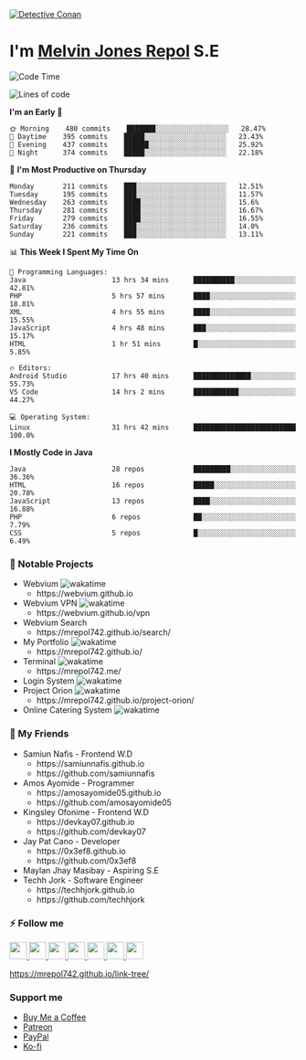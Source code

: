 
<a href="https://mrepol742.github.io">
  <img alt="Detective Conan" src="https://mrepol742-gif-randomizer.vercel.app/api/#2" /> 
  </a> 
<h1>I'm <a href="https://mrepol742.github.io/">Melvin Jones Repol</a> S.E</h1>


<!--START_SECTION:waka-->
![Code Time](http://img.shields.io/badge/Code%20Time-1%2C014%20hrs%2057%20mins-blue)

![Lines of code](https://img.shields.io/badge/From%20Hello%20World%20I%27ve%20Written-167%20Thousand%20lines%20of%20code-blue)

**I'm an Early 🐤** 

```text
🌞 Morning    480 commits    ███████░░░░░░░░░░░░░░░░░░   28.47% 
🌆 Daytime    395 commits    █████░░░░░░░░░░░░░░░░░░░░   23.43% 
🌃 Evening    437 commits    ██████░░░░░░░░░░░░░░░░░░░   25.92% 
🌙 Night      374 commits    █████░░░░░░░░░░░░░░░░░░░░   22.18%

```
📅 **I'm Most Productive on Thursday** 

```text
Monday       211 commits    ███░░░░░░░░░░░░░░░░░░░░░░   12.51% 
Tuesday      195 commits    ███░░░░░░░░░░░░░░░░░░░░░░   11.57% 
Wednesday    263 commits    ████░░░░░░░░░░░░░░░░░░░░░   15.6% 
Thursday     281 commits    ████░░░░░░░░░░░░░░░░░░░░░   16.67% 
Friday       279 commits    ████░░░░░░░░░░░░░░░░░░░░░   16.55% 
Saturday     236 commits    ███░░░░░░░░░░░░░░░░░░░░░░   14.0% 
Sunday       221 commits    ███░░░░░░░░░░░░░░░░░░░░░░   13.11%

```


📊 **This Week I Spent My Time On** 

```text
💬 Programming Languages: 
Java                     13 hrs 34 mins      ██████████░░░░░░░░░░░░░░░   42.81% 
PHP                      5 hrs 57 mins       ████░░░░░░░░░░░░░░░░░░░░░   18.81% 
XML                      4 hrs 55 mins       ████░░░░░░░░░░░░░░░░░░░░░   15.55% 
JavaScript               4 hrs 48 mins       ███░░░░░░░░░░░░░░░░░░░░░░   15.17% 
HTML                     1 hr 51 mins        █░░░░░░░░░░░░░░░░░░░░░░░░   5.85%

🔥 Editors: 
Android Studio           17 hrs 40 mins      ██████████████░░░░░░░░░░░   55.73% 
VS Code                  14 hrs 2 mins       ███████████░░░░░░░░░░░░░░   44.27%

💻 Operating System: 
Linux                    31 hrs 42 mins      █████████████████████████   100.0%

```

**I Mostly Code in Java** 

```text
Java                     28 repos            █████████░░░░░░░░░░░░░░░░   36.36% 
HTML                     16 repos            █████░░░░░░░░░░░░░░░░░░░░   20.78% 
JavaScript               13 repos            ████░░░░░░░░░░░░░░░░░░░░░   16.88% 
PHP                      6 repos             ██░░░░░░░░░░░░░░░░░░░░░░░   7.79% 
CSS                      5 repos             █░░░░░░░░░░░░░░░░░░░░░░░░   6.49%

```



<!--END_SECTION:waka-->

### 🚧 Notable Projects
<ul>
<li>Webvium <img src="https://wakatime.com/badge/user/8ad4afa2-1a56-40d1-a949-4663473915b6/project/f7aa3bd8-bf4b-46f4-a0bb-57fa0cfb6287.svg"
                    alt="wakatime"></h5>
      <ul>
      <li>https://webvium.github.io</li>
    </ul>
  </li>
  <li>Webvium VPN <img loading="lazy"
                    src="https://wakatime.com/badge/user/8ad4afa2-1a56-40d1-a949-4663473915b6/project/6f406616-d468-4419-9d8f-67ed88f99e2e.svg"
                    alt="wakatime">
      <ul>
      <li>https://webvium.github.io/vpn</li>
    </ul>
  </li>
  <li>Webvium Search
      <ul>
      <li>https://mrepol742.github.io/search/</li>
    </ul>
  </li>
    <li>My Portfolio <img loading="lazy"
                    src="https://wakatime.com/badge/user/8ad4afa2-1a56-40d1-a949-4663473915b6/project/9458f437-f00b-4273-9cef-212b398ff055.svg"
                    alt="wakatime">
      <ul>
      <li>https://mrepol742.github.io/</li>
    </ul>
  </li>

   <li>Terminal <img src="https://wakatime.com/badge/user/8ad4afa2-1a56-40d1-a949-4663473915b6/project/a428bb67-a8c9-4373-9398-e7c1a16fbe2c.svg" alt="wakatime">
     <ul>
         <li>https://mrepol742.me/</li>
     </ul>
  </li>
  

   <li>Login System <img src="https://wakatime.com/badge/user/8ad4afa2-1a56-40d1-a949-4663473915b6/project/13ea9a71-2bc6-443e-b793-4d20a1930544.svg" alt="wakatime">
 
  </li>
    
   <li>Project Orion <img src="https://wakatime.com/badge/user/8ad4afa2-1a56-40d1-a949-4663473915b6/project/82d84c4e-d541-4f9d-b30e-861e7a21efdb.svg" alt="wakatime">
  <ul>
         <li>https://mrepol742.github.io/project-orion/</li>
     </ul>
  </li>
  <li>Online Catering System <img src="https://wakatime.com/badge/user/8ad4afa2-1a56-40d1-a949-4663473915b6/project/48e92574-de8a-4db1-bc5f-b1e9bd444e20.svg" alt="wakatime">
  <ul>
     </ul>
  </li>
  </ul>

### 👥 My Friends
<ul>
  <li>Samiun Nafis - Frontend W.D
      <ul>
      <li>https://samiunnafis.github.io</li>
      <li>https://github.com/samiunnafis</li>
    </ul>
  </li>
  <li>Amos Ayomide - Programmer
    <ul>
      <li>https://amosayomide05.github.io</li>
      <li>https://github.com/amosayomide05</li>
    </ul>
  </li>
  <li>Kingsley Ofonime - Frontend W.D
      <ul>
      <li>https://devkay07.github.io</li>
      <li>https://github.com/devkay07</li>
    </ul>
  </li>
    <li>Jay Pat Cano - Developer
      <ul>
      <li>https://0x3ef8.github.io</li>
      <li>https://github.com/0x3ef8</li>
    </ul>
  </li>
    <li>Maylan Jhay Masibay - Aspiring S.E
  </li>
    <li>Techh Jork - Software Engineer
      <ul>
      <li>https://techhjork.github.io</li>
      <li>https://github.com/techhjork</li>
    </ul>
  </li>
</ul>

### :zap: Follow me
<a href="https://mrepol742.github.io/">
  <img src="https://github.com/mrepol742/mrepol742/blob/master/images/web.svg" width="30">
</a>
<a href="https://facebook.com/melvinjonesrepol">
  <img src="https://github.com/mrepol742/mrepol742/blob/master/images/facebook.svg" width="30">
</a>
<a href="https://instagram.com/melvinjonesrepol">
  <img src="https://github.com/mrepol742/mrepol742/blob/master/images/instagram.svg" width="30">
</a>
<a href="https://pinterest.com/mrepol742">
  <img src="https://github.com/mrepol742/mrepol742/blob/master/images/pinterest.svg" width="30">
</a>
<a href="https://twitter.com/mrepol742`">
  <img src="https://github.com/mrepol742/mrepol742/blob/master/images/twitter.svg" width="30">
</a>
<a href="https://linkedin.com/in/mrepol742">
  <img src="https://github.com/mrepol742/mrepol742/blob/master/images/linkedin.svg" width="30">
</a>
<a href="https://www.youtube.com/channel/UCDYRUXJ8Qldrvb00q9t2KDA">
  <img src="https://github.com/mrepol742/mrepol742/blob/master/images/youtube.svg" width="30">
</a>

https://mrepol742.github.io/link-tree/

### Support me

 <ul>
            <li>
              <a  href="https://www.buymeacoffee.com/mrepol742">Buy Me a Coffee</a>
            </li>
            <li>
              <a href="https://www.patreon.com/melvinjonesrepol">Patreon</a>
            </li>
            <li >
              <a href="https://paypal.me/mrepol742">PayPal</a>
            </li>
            <li>
              <a href="https://ko-fi.com/mrepol742">Ko-fi</a>
            </li>
          </ul>

